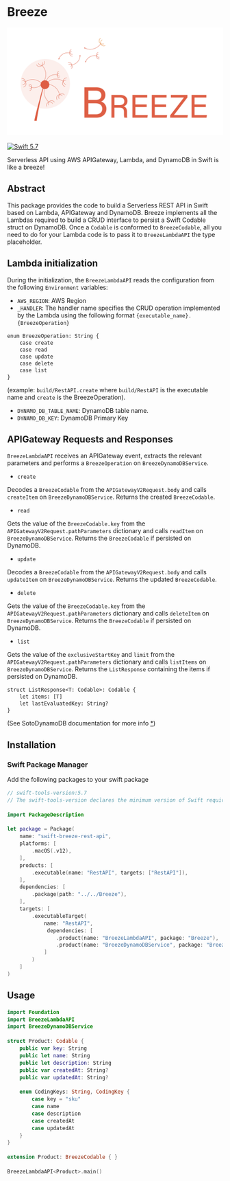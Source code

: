 # Breeze

![Breeze](logo.png)

[![Swift 5.7](https://img.shields.io/badge/Swift-5.7-blue.svg)](https://swift.org/download/) 

Serverless API using AWS APIGateway, Lambda, and DynamoDB in Swift is like a breeze!

## Abstract

This package provides the code to build a Serverless REST API in Swift based on Lambda, APIGateway and DynamoDB.
Breeze implements all the Lambdas required to build a CRUD interface to persist a Swift Codable struct on DynamoDB.
Once a `Codable` is conformed to `BreezeCodable`, all you need to do for your Lambda code is to pass it to `BreezeLambdaAPI` the type placeholder.

## Lambda initialization

During the initialization, the `BreezeLambdaAPI` reads the configuration from the following `Environment` variables:
- `AWS_REGION`: AWS Region
- `_HANDLER`: The handler name specifies the CRUD operation implemented by the Lambda using the following format `{executable_name}.{BreezeOperation}`

```
enum BreezeOperation: String {
    case create
    case read
    case update
    case delete
    case list
}
```
(example: `build/RestAPI.create` where `build/RestAPI` is the executable name and `create` is the BreezeOperation).
- `DYNAMO_DB_TABLE_NAME`: DynamoDB table name.
- `DYNAMO_DB_KEY`: DynamoDB Primary Key

## APIGateway Requests and Responses

`BreezeLambdaAPI` receives an APIGateway event, extracts the relevant parameters and performs a `BreezeOperation` on `BreezeDynamoDBService`.

- `create`

Decodes a `BreezeCodable` from the `APIGatewayV2Request.body` and calls `createItem` on `BreezeDynamoDBService`.
Returns the created `BreezeCodable`.

- `read`

Gets the value of the `BreezeCodable.key` from the `APIGatewayV2Request.pathParameters` dictionary and calls `readItem` on `BreezeDynamoDBService`.
Returns the `BreezeCodable` if persisted on DynamoDB.

- `update`

Decodes a `BreezeCodable` from the `APIGatewayV2Request.body` and calls `updateItem` on `BreezeDynamoDBService`.
Returns the updated `BreezeCodable`.

- `delete`

Gets the value of the `BreezeCodable.key` from the `APIGatewayV2Request.pathParameters` dictionary and calls `deleteItem` on `BreezeDynamoDBService`.
Returns the `BreezeCodable` if persisted on DynamoDB.

- `list`

Gets the value of the `exclusiveStartKey` and `limit` from the `APIGatewayV2Request.pathParameters` dictionary and calls `listItems` on `BreezeDynamoDBService`.
Returns the `ListResponse` containing the items if persisted on DynamoDB.

```
struct ListResponse<T: Codable>: Codable {
    let items: [T]
    let lastEvaluatedKey: String?
}
```

 (See SotoDynamoDB documentation for more info [*](https://soto.codes/reference/DynamoDB.html))

## Installation

### Swift Package Manager

Add the following packages to your swift package
```swift
// swift-tools-version:5.7
// The swift-tools-version declares the minimum version of Swift required to build this package.

import PackageDescription

let package = Package(
    name: "swift-breeze-rest-api",
    platforms: [
        .macOS(.v12),
    ],
    products: [
        .executable(name: "RestAPI", targets: ["RestAPI"]),
    ],
    dependencies: [
        .package(path: "../../Breeze"),
    ],
    targets: [
        .executableTarget(
            name: "RestAPI",
             dependencies: [
                .product(name: "BreezeLambdaAPI", package: "Breeze"),
                .product(name: "BreezeDynamoDBService", package: "Breeze"),
            ]
        )
    ]
)

```

## Usage

```swift
import Foundation
import BreezeLambdaAPI
import BreezeDynamoDBService

struct Product: Codable {
    public var key: String
    public let name: String
    public let description: String
    public var createdAt: String?
    public var updatedAt: String?
    
    enum CodingKeys: String, CodingKey {
        case key = "sku"
        case name
        case description
        case createdAt
        case updatedAt
    }
}

extension Product: BreezeCodable { }

BreezeLambdaAPI<Product>.main()
```
